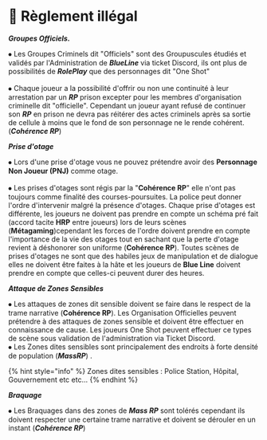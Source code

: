 # 🐧 Règlement illégal



&#x20; _**Groupes Officiels.**_&#x20;



⦁ Les Groupes Criminels dit "Officiels" sont des Groupuscules étudiés et validés par l'Administration de _**BlueLine**_ via ticket Discord, ils ont plus de possibilités de _**RolePlay**_ que des personnages dit "One Shot"   \
\
⦁ Chaque joueur a la possibilité d'offrir ou non une continuité à leur arrestation par un _**RP**_ prison excepter pour les membres d'organisation criminelle dit "officielle". Cependant un joueur ayant refusé de continuer son _**RP**_ en prison ne devra pas réitérer des actes criminels après sa sortie de cellule à moins que le fond de son personnage ne le rende cohérent. (_**Cohérence RP**_)



_**Prise d'otage**_



⦁ Lors d'une prise d'otage vous ne pouvez prétendre avoir des **Personnage Non Joueur (PNJ)** comme otage.\
\
⦁ Les prises d'otages sont régis par la "**Cohérence RP**" elle n'ont pas toujours comme finalité des courses-poursuites. La police peut donner l'ordre d'intervenir malgré la présence d'otages. Chaque prise d'otages est différente, les joueurs ne doivent pas prendre en compte un schéma pré fait (accord tacite **HRP** entre joueurs)  lors de leurs scènes (**Métagaming**)cependant les forces de l'ordre doivent prendre en compte l'importance de la vie des otages tout en sachant que la perte d'otage revient à déshonorer son uniforme (**Cohérence RP**). Toutes scènes de prises d'otages ne sont que des habiles jeux de manipulation et de dialogue elles ne doivent être faites à la hâte et les joueurs de **Blue Line** doivent prendre en compte que celles-ci peuvent durer des heures.



_**Attaque de Zones Sensibles**_



⦁ Les attaques de zones dit sensible doivent se faire dans le respect de la trame narrative (**Cohérence RP**). Les Organisation Officielles peuvent prétendre à des attaques de zones sensible et doivent être effectuer en connaissance de cause. Les joueurs One Shot peuvent effectuer ce types de scène sous validation de l'administration via Ticket Discord.\
⦁ Les Zones dites sensibles sont principalement des endroits à forte densité de population (_**MassRP**_) .

{% hint style="info" %}
Zones dites sensibles : Police Station, Hôpital, Gouvernement etc etc...&#x20;
{% endhint %}



_**Braquage**_&#x20;



⦁ Les Braquages dans des zones de _**Mass RP**_ sont tolérés cependant ils doivent respecter une certaine trame narrative et doivent se dérouler en un instant (_**Cohérence RP**_)&#x20;
